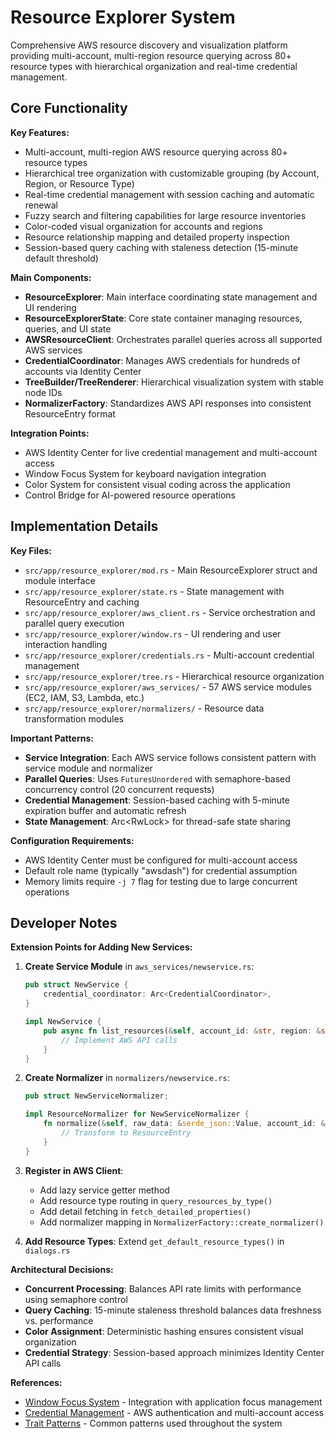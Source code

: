 # Resource Explorer System

Comprehensive AWS resource discovery and visualization platform providing multi-account, multi-region resource querying across 80+ resource types with hierarchical organization and real-time credential management.

## Core Functionality

**Key Features:**
- Multi-account, multi-region AWS resource querying across 80+ resource types
- Hierarchical tree organization with customizable grouping (by Account, Region, or Resource Type)  
- Real-time credential management with session caching and automatic renewal
- Fuzzy search and filtering capabilities for large resource inventories
- Color-coded visual organization for accounts and regions
- Resource relationship mapping and detailed property inspection
- Session-based query caching with staleness detection (15-minute default threshold)

**Main Components:**
- **ResourceExplorer**: Main interface coordinating state management and UI rendering
- **ResourceExplorerState**: Core state container managing resources, queries, and UI state
- **AWSResourceClient**: Orchestrates parallel queries across all supported AWS services
- **CredentialCoordinator**: Manages AWS credentials for hundreds of accounts via Identity Center
- **TreeBuilder/TreeRenderer**: Hierarchical visualization system with stable node IDs
- **NormalizerFactory**: Standardizes AWS API responses into consistent ResourceEntry format

**Integration Points:**
- AWS Identity Center for live credential management and multi-account access
- Window Focus System for keyboard navigation integration
- Color System for consistent visual coding across the application
- Control Bridge for AI-powered resource operations

## Implementation Details

**Key Files:**
- `src/app/resource_explorer/mod.rs` - Main ResourceExplorer struct and module interface
- `src/app/resource_explorer/state.rs` - State management with ResourceEntry and caching
- `src/app/resource_explorer/aws_client.rs` - Service orchestration and parallel query execution
- `src/app/resource_explorer/window.rs` - UI rendering and user interaction handling
- `src/app/resource_explorer/credentials.rs` - Multi-account credential management
- `src/app/resource_explorer/tree.rs` - Hierarchical resource organization
- `src/app/resource_explorer/aws_services/` - 57 AWS service modules (EC2, IAM, S3, Lambda, etc.)
- `src/app/resource_explorer/normalizers/` - Resource data transformation modules

**Important Patterns:**
- **Service Integration**: Each AWS service follows consistent pattern with service module and normalizer
- **Parallel Queries**: Uses `FuturesUnordered` with semaphore-based concurrency control (20 concurrent requests)
- **Credential Management**: Session-based caching with 5-minute expiration buffer and automatic refresh
- **State Management**: Arc<RwLock<ResourceExplorerState>> for thread-safe state sharing

**Configuration Requirements:**
- AWS Identity Center must be configured for multi-account access
- Default role name (typically "awsdash") for credential assumption
- Memory limits require `-j 7` flag for testing due to large concurrent operations

## Developer Notes

**Extension Points for Adding New Services:**

1. **Create Service Module** in `aws_services/newservice.rs`:
   ```rust
   pub struct NewService {
       credential_coordinator: Arc<CredentialCoordinator>,
   }
   
   impl NewService {
       pub async fn list_resources(&self, account_id: &str, region: &str) -> Result<Vec<serde_json::Value>> {
           // Implement AWS API calls
       }
   }
   ```

2. **Create Normalizer** in `normalizers/newservice.rs`:
   ```rust
   pub struct NewServiceNormalizer;
   
   impl ResourceNormalizer for NewServiceNormalizer {
       fn normalize(&self, raw_data: &serde_json::Value, account_id: &str, region: &str) -> Result<ResourceEntry> {
           // Transform to ResourceEntry
       }
   }
   ```

3. **Register in AWS Client**:
   - Add lazy service getter method
   - Add resource type routing in `query_resources_by_type()`
   - Add detail fetching in `fetch_detailed_properties()` 
   - Add normalizer mapping in `NormalizerFactory::create_normalizer()`

4. **Add Resource Types**: Extend `get_default_resource_types()` in `dialogs.rs`

**Architectural Decisions:**
- **Concurrent Processing**: Balances API rate limits with performance using semaphore control
- **Query Caching**: 15-minute staleness threshold balances data freshness vs. performance  
- **Color Assignment**: Deterministic hashing ensures consistent visual organization
- **Credential Strategy**: Session-based approach minimizes Identity Center API calls

**References:**
- [Window Focus System](window-focus-system.md) - Integration with application focus management
- [Credential Management](credential-management.md) - AWS authentication and multi-account access
- [Trait Patterns](trait-patterns.md) - Common patterns used throughout the system